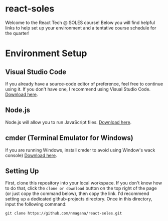 # react-soles
Welcome to the React Tech @ SOLES course! Below you will find helpful links to help set up your environment and a tentative course schedule for the quarter!

# Environment Setup

## Visual Studio Code 

If you already have a source-code editor of preference, feel free to continue using it. If you don't have one, I recommend using Visual Studio Code. [Download here](https://code.visualstudio.com). 

## Node.js

Node.js will allow you to run JavaScript files. [Download here](https://nodejs.org/en/).

## cmder (Terminal Emulator for Windows)

If you are running Windows, install cmder to avoid using Window's wack console) [Download here](http://cmder.net).

## Setting Up 

First, clone this repository into your local workspace. If you don't know how to do that, click the `clone or download` button on the top right of the page (or just copy the command below), then copy the link. I'd recommend setting up a dedicated github-projects directory. Once in this directory, input the following command:

```
git clone https://github.com/nmagana/react-soles.git
```
